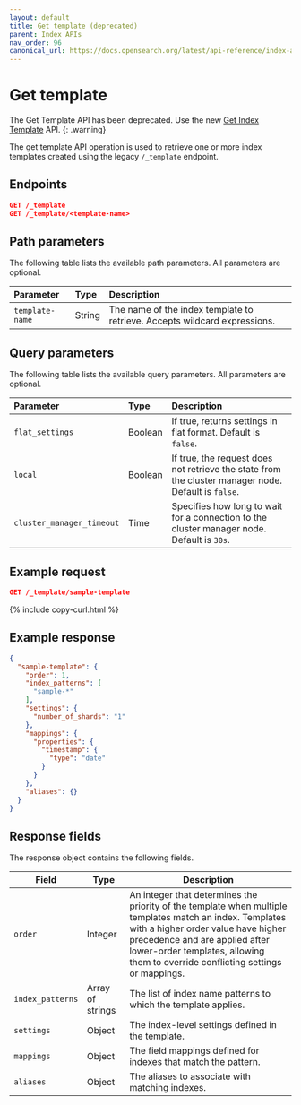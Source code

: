 ```yaml
---
layout: default
title: Get template (deprecated)
parent: Index APIs
nav_order: 96
canonical_url: https://docs.opensearch.org/latest/api-reference/index-apis/get-template-legacy/
---
```


# Get template

The Get Template API has been deprecated. Use the new [Get Index Template]({{site.url}}{{site.baseurl}}/api-reference/index-apis/get-index-template/) API.
{: .warning}

The get template API operation is used to retrieve one or more index templates created using the legacy `/_template` endpoint.

## Endpoints

```json
GET /_template
GET /_template/<template-name>
```

## Path parameters

The following table lists the available path parameters. All parameters are optional.

| Parameter       | Type   | Description                                                                      |
| :-------------- | :----- | :------------------------------------------------------------------------------- |
| `template-name` | String | The name of the index template to retrieve. Accepts wildcard expressions. |

## Query parameters

The following table lists the available query parameters. All parameters are optional.

| Parameter        | Type    | Description                                                                                          |
| :--------------- | :------ | :--------------------------------------------------------------------------------------------------- |
| `flat_settings`  | Boolean | If true, returns settings in flat format. Default is `false`.                                       |
| `local`          | Boolean | If true, the request does not retrieve the state from the cluster manager node. Default is `false`. |
| `cluster_manager_timeout` | Time    | Specifies how long to wait for a connection to the cluster manager node. Default is `30s`.           |

## Example request

```json
GET /_template/sample-template
```
{% include copy-curl.html %}

## Example response

```json
{
  "sample-template": {
    "order": 1,
    "index_patterns": [
      "sample-*"
    ],
    "settings": {
      "number_of_shards": "1"
    },
    "mappings": {
      "properties": {
        "timestamp": {
          "type": "date"
        }
      }
    },
    "aliases": {}
  }
}
```

## Response fields

The response object contains the following fields.

| Field            | Type             | Description                                                                    |
| ---------------- | ---------------- | ------------------------------------------------------------------------------ |
| `order`          | Integer          | An integer that determines the priority of the template when multiple templates match an index. Templates with a higher order value have higher precedence and are applied after lower-order templates, allowing them to override conflicting settings or mappings. |
| `index_patterns` | Array of strings | The list of index name patterns to which the template applies.  |
| `settings`       | Object           | The index-level settings defined in the template. |
| `mappings`       | Object           | The field mappings defined for indexes that match the pattern. |
| `aliases`        | Object           | The aliases to associate with matching indexes. |

